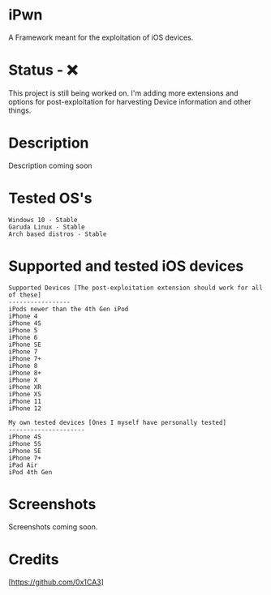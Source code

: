 # iPwn
A Framework meant for the exploitation of iOS devices.

# Status - ❌
This project is still being worked on. I'm adding more extensions and options for post-exploitation for harvesting Device information and other things.

# Description
Description coming soon
# Tested OS's
```
Windows 10 - Stable
Garuda Linux - Stable
Arch based distros - Stable
```

# Supported and tested iOS devices
```
Supported Devices [The post-exploitation extension should work for all of these]
-----------------
iPods newer than the 4th Gen iPod
iPhone 4
iPhone 4S
iPhone 5
iPhone 6
iPhone SE
iPhone 7
iPhone 7+
iPhone 8
iPhone 8+
iPhone X
iPhone XR
iPhone XS
iPhone 11
iPhone 12

My own tested devices [Ones I myself have personally tested]
---------------------
iPhone 4S
iPhone 5S
iPhone SE
iPhone 7+
iPad Air
iPod 4th Gen
```

# Screenshots
Screenshots coming soon.
# Credits
[https://github.com/0x1CA3]
